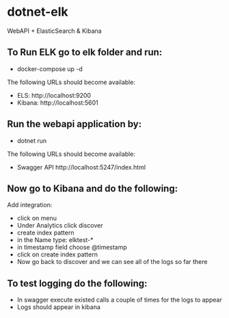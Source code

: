 # dotnet-elk
WebAPI + ElasticSearch &amp; Kibana

## To Run ELK go to elk folder and run:
- docker-compose up -d

The following URLs should become available:
- ELS: http://localhost:9200
- Kibana: http://localhost:5601

## Run the webapi application by:
- dotnet run

The following URLs should become available:
- Swagger API http://localhost:5247/index.html

## Now go to Kibana and do the following:
Add integration:
- click on menu
- Under Analytics click discover
- create index pattern
- in the Name type: elktest-*
- in timestamp field choose @timestamp
- click on create index pattern
- Now go back to discover and we can see all of the logs so far there

## To test logging do the following:
- In swagger execute existed calls a couple of times for the logs to appear
- Logs should appear in kibana

